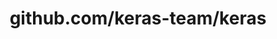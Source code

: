 ---
layout: post
title: github.com/keras-team/keras
categories: link
tags: [انگلیسی, برنامه‌نویسی]
---
